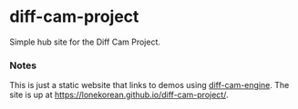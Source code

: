 # diff-cam-project

Simple hub site for the Diff Cam Project.

### Notes

This is just a static website that links to demos using [diff-cam-engine](https://github.com/lonekorean/diff-cam-engine). The site is up at https://lonekorean.github.io/diff-cam-project/.
